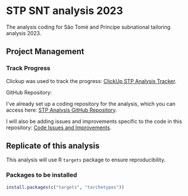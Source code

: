 # STP SNT analysis 2023
The analysis coding for São Tomé and Príncipe subnational tailoring analysis 2023.

## Project Management

### Track Progress

Clickup was used to track the progress: [ClickUp STP Analysis Tracker](https://app.clickup.com/9010032161/v/li/900202049906).

GitHub Repository:

I've already set up a coding repository for the analysis, which you can access here: [STP Analysis GitHub Repository](https://github.com/sepmein/stp_snt_2023). 

I will also be adding issues and improvements specific to the code in this repository: [Code Issues and Improvements](https://github.com/sepmein/stp_snt_2023/issues). 

## Replicate of this analysis

This analysis will use R `targets` package to ensure reproducibility.

### Packages to be installed

```r
install.packages(c("targets", "tarchetypes"))
```

